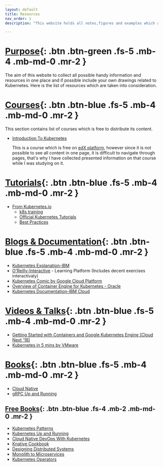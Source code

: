```yaml
---
layout: default
title: Resources
nav_order: 1
description: "This website holds all notes,figures and examples which are taken from variety of resources"

---
```


# [Purpose](#purpose){: .btn .btn-green .fs-5 .mb-4 .mb-md-0 .mr-2 }

The aim of this website to collect all possible handy information and resources in one place and if possible include your own drawings related to Kubernetes. Here is the list of resources which are taken into consideration. 


# [Courses](#courses){: .btn .btn-blue .fs-5 .mb-4 .mb-md-0 .mr-2 }

This section contains list of courses which is free to distribute its content. 

- [Introduction To Kubernetes](docs/introduction-to-kubernetes-edx)
   
   This is a course which is free on [edX platform](https://www.edx.org/course/introduction-to-kubernetes), however since it is not possible to see all content in one page, it is difficult to navigate through pages, that's why I have collected presented information on that course while I was studying on it. 


# [Tutorials](#tutorials){: .btn .btn-blue .fs-5 .mb-4 .mb-md-0 .mr-2 }

- [From Kubernetes.io](https://kubernetes.io/)
  - [k8s training](https://kubernetes.io/training/)
  - [Official Kubernetes Tutorials](https://kubernetes.io/docs/tutorials/)
  - [Best Practices](https://kubernetes.io/docs/setup/best-practices/)

# [Blogs & Documentation](#blogs--documentation){: .btn .btn-blue .fs-5 .mb-4 .mb-md-0 .mr-2 }

- [Kubernetes Explanation-IBM](https://www.ibm.com/cloud/learn/kubernetes)
- [O'Reilly-Interactive](https://learning.oreilly.com/home/) - Learning Platform (Includes decent exercises  interactivaly)
- [Kubernetes Comic by Google Cloud Platform](https://cloud.google.com/kubernetes-engine/kubernetes-comic/)
- [Overview of Container Engine for Kubernetes - Oracle](https://docs.cloud.oracle.com/en-us/iaas/Content/ContEng/Concepts/contengoverview.htm)
- [Kubernetes Documentation-IBM Cloud](https://cloud.ibm.com/docs/containers?topic=containers-getting-started)

# [Videos & Talks](#videos--talks){: .btn .btn-blue .fs-5 .mb-4 .mb-md-0 .mr-2 }

- [Getting Started with Containers and Google Kubernetes Engine (Cloud Next '18)](https://youtu.be/znhnDHAPCZE)
- [Kubernetes in 5 mins by VMware](https://youtu.be/PH-2FfFD2PU)


# [Books](#books){: .btn .btn-blue .fs-5 .mb-4 .mb-md-0 .mr-2 }

- [Cloud Native](https://learning.oreilly.com/library/view/cloud-native/9781492053811/)
- [gRPC Up and Running](https://learning.oreilly.com/library/view/grpc-up-and/9781492058328/)

## [Free Books](#free-books){: .btn .btn-blue .fs-4 .mb-2 .mb-md-0 .mr-2 }
- [Kubernetes Patterns](https://www.redhat.com/cms/managed-files/cm-oreilly-kubernetes-patterns-ebook-f19824-201910-en.pdf)
- [Kubernetes Up and Running](https://www.oreilly.com/library/view/kubernetes-up-and/9781491935668/)
- [Cloud Native DevOps With Kubernetes](https://www.nginx.com/resources/library/cloud-native-devops-with-kubernetes/)
- [Knative Cookbook](https://developers.redhat.com/books/knative-cookbook)
- [Designing Distributed Systems](https://azure.microsoft.com/en-us/resources/designing-distributed-systems/)
- [Monolith to Microservices](https://www.nginx.com/resources/library/monolith-to-microservices/)
- [Kubernetes Operators](https://www.redhat.com/cms/managed-files/cl-oreilly-kubernetes-operators-ebook-f21452-202001-en_2.pdf)
